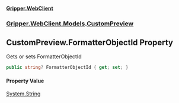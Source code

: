#### [Gripper.WebClient](index 'index')
### [Gripper.WebClient.Models](Gripper_WebClient_Models 'Gripper.WebClient.Models').[CustomPreview](Gripper_WebClient_Models_CustomPreview 'Gripper.WebClient.Models.CustomPreview')
## CustomPreview.FormatterObjectId Property
Gets or sets FormatterObjectId  
```csharp
public string? FormatterObjectId { get; set; }
```
#### Property Value
[System.String](https://docs.microsoft.com/en-us/dotnet/api/System.String 'System.String')
